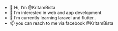 - 👋 Hi, I’m @KritamBista
- 👀 I’m interested in web and app development
- 🌱 I’m currently learning laravel and flutter..
- 📫 you can reach to me via facebook @KritamBista

<!---
KritamBista/KritamBista is a ✨ special ✨ repository because its `README.md` (this file) appears on your GitHub profile.
You can click the Preview link to take a look at your changes.
--->

